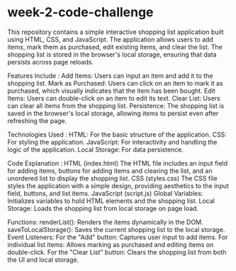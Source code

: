 # week-2-code-challenge
This repository contains a simple interactive shopping list application built using HTML, CSS, and JavaScript. The application allows users to add items, mark them as purchased, edit existing items, and clear the list. The shopping list is stored in the browser's local storage, ensuring that data persists across page reloads.

Features Include : 
   Add Items: Users can input an item and add it to the shopping list.
   Mark as Purchased: Users can click on an item to mark it as purchased, which visually indicates that the item has been bought.
   Edit Items: Users can double-click on an item to edit its text.
   Clear List: Users can clear all items from the shopping list.
   Persistence: The shopping list is saved in the browser's local storage, allowing items to persist even after refreshing the page.
   
Technologies Used :
   HTML: For the basic structure of the application.
   CSS: For styling the application.
   JavaScript: For interactivity and handling the logic of the application.
   Local Storage: For data persistence.
   
Code Explanation :
   HTML (index.html)
     The HTML file includes an input field for adding items, buttons for adding items and clearing the list, and an unordered list to display the shopping list.
   CSS (styles.css)
      The CSS file styles the application with a simple design, providing aesthetics to the input field, buttons, and list items.
   JavaScript (script.js)
   Global Variables: Initializes variables to hold HTML elements and the shopping list.
   Local Storage: Loads the shopping list from local storage on page load.
   
Functions:
      renderList(): Renders the items dynamically in the DOM.
     saveToLocalStorage(): Saves the current shopping list to the local storage.
Event Listeners:
      For the "Add" button: Captures user input to add items.
      For individual list items: Allows marking as purchased and editing items on double-click.
      For the "Clear List" button: Clears the shopping list from both the UI and local storage.
